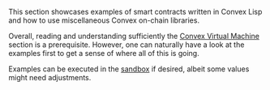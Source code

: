 This section showcases examples of smart contracts written in Convex Lisp and how to use miscellaneous Convex on-chain libraries.

Overall, reading and understanding sufficiently the [Convex Virtual Machine](/cvm) section is a prerequisite. However, one can
naturally have a look at the examples first to get a sense of where all of this is going.

Examples can be executed in the [sandbox](/sandbox) if desired, albeit some values might need adjustments.
